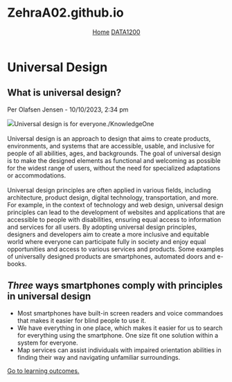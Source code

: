 # ZehraA02.github.io
<!Doctype html>
<html>
    <header>
        <nav>
            <a class="nav-text" href="../UniversalDesign.html">Home</a>
            <a class="nav-text" href="../secondary/DATA1200.html">DATA1200</a>
        </nav>
    </header>
    <head>
        <title>Universal Design</title>
        <meta charset="UTF-8"> 
        <link rel="stylesheet" href="css/main.css">
        <html lang="en">
    </head>
    <body>
    <main class="container">
        <h1>
            Universal Design
        </h1>
        <h2>
            What is universal design?
        </h2>
        <article class="image">
        <p>Per Olafsen Jensen - 10/10/2023, 2:34 pm</p>
            <div class="image-text">
            <div><img src="https://knowledgeone.ca/wp-content/uploads/2018/07/universal-design.jpg">Universal design is for everyone./KnowledgeOne</div>
        <article>
            <br/>
            Universal design is an approach to design that aims to create products, environments, and systems that are accessible, usable, 
            and inclusive for people of all abilities, ages, and backgrounds. The goal of universal design is to make the designed elements 
            as functional and welcoming as possible for the widest range of users, without the need for specialized adaptations or accommodations. <br/>
            <br/>
            Universal design principles are often applied in various fields, including architecture, product design, digital technology, 
            transportation, and more. For example, in the context of technology and web design, universal design principles can lead to the 
            development of websites and applications that are accessible to people with disabilities, ensuring equal access to information 
            and services for all users. By adopting universal design principles, designers and developers aim to create a more inclusive and 
            equitable world where everyone can participate fully in society and enjoy equal opportunities and access to various services and products. 
            Some examples of universally designed products are smartphones, automated doors and e-books.         
        </article>
        <h2>
            <em>Three</em> ways smartphones comply with principles in universal design
        </h2>
        <article class="main-box">
            <ul>
                    <li>Most smartphones have built-in screen readers and voice commandoes that makes it easier for blind people to use it. </li>
                    <li>We have everything in one place, which makes it easier for us to search for everything using the smartphone. One size fit one solution within a system for everyone.</li>
                    <li>Map services can assist individuals with impaired orientation abilities in finding their way and navigating unfamiliar surroundings.</li>
            </ul>
        </article>
        <p>
            <a href="secondary/DATA1200.html"
            title="Second page">Go to learning outcomes.</a>
        </p>
    </main>
    </body>
</html>
